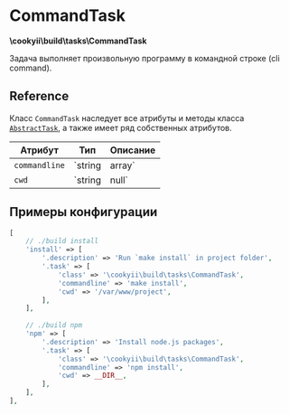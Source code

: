 CommandTask
===========

**\cookyii\build\tasks\CommandTask**

Задача выполняет произвольную программу в командной строке (cli command).

Reference
---------

Класс `CommandTask` наследует все атрибуты и методы класса [`AbstractTask`][], а также имеет ряд собственных атрибутов.

| Атрибут | Тип | Описание | 
| ------- | --- | -------- |
| `commandline` | `string|array` | Одна команда или массив команд, которые необходимо выполнить в cli. |
| `cwd` | `string|null` | Путь директории, в которой необходимо выполнить команду. |

Примеры конфигурации
--------------------
```php
[
    // ./build install
    'install' => [
        '.description' => 'Run `make install` in project folder',
        '.task' => [
            'class' => '\cookyii\build\tasks\CommandTask',
            'commandline' => 'make install',
            'cwd' => '/var/www/project',
        ],
    ],
    
    // ./build npm
    'npm' => [
        '.description' => 'Install node.js packages',
        '.task' => [
            'class' => '\cookyii\build\tasks\CommandTask',
            'commandline' => 'npm install',
            'cwd' => __DIR__,
        ],
    ],
],
```

[`AbstractTask`]: 03-reference-abstract-task.md